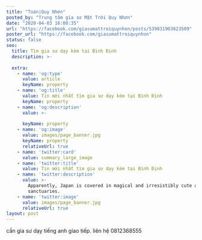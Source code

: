 ```yaml
---
title: "Toán|Quy Nhơn"
posted_by: "Trung tâm gia sư Mặt Trời Quy Nhơn"
date: "2020-04-03 16:00:35"
url: "https://facebook.com/giasumattroiquynhon/posts/539831903623509"
poster_url: "https://facebook.com/giasumattroiquynhon"
status: false
seo:
  title: Tìm gia sư dạy kèm tại Bình Định
  description: >-
    
  extra:
    - name: 'og:type'
      value: article
      keyName: property
    - name: 'og:title'
      value: Tin mới nhất tìm gia sư dạy kèm tại Bình Định
      keyName: property
    - name: 'og:description'
      value: >-
        
      keyName: property
    - name: 'og:image'
      value: images/page_banner.jpg
      keyName: property
      relativeUrl: true
    - name: 'twitter:card'
      value: summary_large_image
    - name: 'twitter:title'
      value: Tin mới nhất tìm gia sư dạy kèm tại Bình Định
    - name: 'twitter:description'
      value: >-
        Apparently, Japan is covered in magical and irresistibly cute animal
        sanctuaries.
    - name: 'twitter:image'
      value: images/page_banner.jpg
      relativeUrl: true
layout: post
---
```

cần gia sư dạy tiếng anh giao tiếp. liên hệ 0812368555
